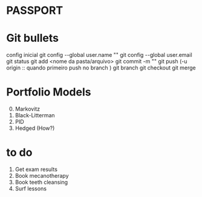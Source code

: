 # PASSPORT

# Git bullets
config inicial
    git config --global user.name "<nome do usuario github>"
    git config --global user.email <email do user github>
git status
git add <nome da pasta/arquivo>
git commit -m "<nome do commit>"
git push (-u origin :: quando primeiro push no branch <nome do branch>)
git branch <nome do branch novo>
git checkout <nome do branch>
git merge <nome do branch para merge>

# Portfolio Models
0. Markovitz
1. Black-Litterman
2. PID
3. Hedged (How?)


# to do
1. Get exam results
2. Book mecanotherapy
3. Book teeth cleansing
4. Surf lessons